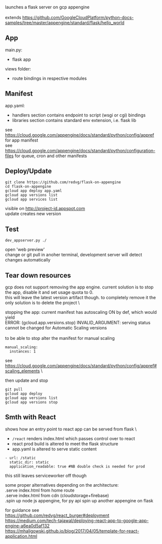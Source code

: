 launches a flask server on gcp appengine\
\
extends https://github.com/GoogleCloudPlatform/python-docs-samples/tree/master/appengine/standard/flask/hello_world

## App

main.py:
- flask app

views folder:
- route bindings in respective modules

## Manifest

app.yaml:
- handlers section contains endpoint to script (wsgi or cgi) bindings
- libraries section contains standard env extension, i.e. flask lib

see https://cloud.google.com/appengine/docs/standard/python/config/appref for app manifest \
see https://cloud.google.com/appengine/docs/standard/python/configuration-files for queue, cron and other manifests

## Deploy/Update

```
git clone https://github.com/redvg/flask-on-appengine 
cd flask-on-appengine
gcloud app deploy app.yaml
gcloud app versions list
gcloud app services list
```

visible on http://project-id.appspot.com \
update creates new version

## Test

```
dev_appserver.py ./
```

open 'web preview' \
change or git pull in anoher terminal, development server will detect changes automatically

## Tear down resources

gcp does not support removing the app engine. current solution is to stop the app, disable it and set usage quota to 0. \
this will leave the latest version artifact though. to completely remove it the only solution is to delete the project \

stopping the app: current manifest has autoscaling ON by def, which would yield \
ERROR: (gcloud.app.versions.stop) INVALID_ARGUMENT: serving status cannot be changed for Automatic Scaling versions \
\
to be able to stop alter the manifest for manual scaling
```
manual_scaling:
  instances: 1
```

see https://cloud.google.com/appengine/docs/standard/python/config/appref#scaling_elements \

then update and stop 

```
git pull
gcloud app deploy
gcloud app versions list
gcloud app versions stop
```

## Smth with React

shows how an entry point to react app can be served from flask \
- ```/react``` renders index.html which passes control over to react
- react prod build is altered to meet the flask structure
- app.yaml is altered to serve static content

```
- url: /static
  static_dir: static
  application_readable: true #NB double check is needed for prod
```

this still leaves serviceworker off though

some proper alternatives depending on the architecture: \
.serve index.html from home route \
.serve index.html from cdn (cloudstorage+firebase)\
.spin up node js appengine, for py api spin up another appengine on flask

for guidance see \
https://github.com/redvg/react_burger#deployment
https://medium.com/tech-tajawal/deploying-react-app-to-google-app-engine-a6ea0d5af132
https://mhaligowski.github.io/blog/2017/04/05/template-for-react-application.html
